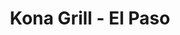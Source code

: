 ---
layout: place
title: Kona Grill - El Paso
permalink: /texas/el-paso/kona-grill-el-paso.html
stateAbbr: TX
stateName: Texas
cityName: El Paso
seo:
  type: restaurant
  links: https://konagrill.com/locations?locations=El-Paso
place_id: ChIJke4HnBdb54YRoRHrDyhElcU
photos:
  - name: >-
      places/ChIJke4HnBdb54YRoRHrDyhElcU/photos/AeeoHcLrPDDGGimb8alxZSOg5TQVmpabKSBl8iiHCBZp86Wg81iTdhsn40KcsXmv7d_VP9OmJiUWht1KPGEAXxvVUK_kG1I6jYZWT3-Yoew6rx3wd4R_UkK7hTphLshiTH0Er9LbvjS9Qs2fzhJ3ca6bGb0ZDAMbwy0QZO5c_BKLpcaRMHzhq26CDOQz6XYZuvhIEJkGPcyg_MjG6leivIxAU9RZiorOgwRbG18LGeAWa4MVZ5BlWTxeab3kaeHuTzBy2bFyF0mJwpADUzE-RmYF9yAoOg7O-0HAWwVOBjD46pxf0Q
    widthPx: 2120
    heightPx: 1192
    authorAttributions:
      - displayName: Kona Grill - El Paso
        uri: https://maps.google.com/maps/contrib/110443997614896304525
        photoUri: >-
          https://lh3.googleusercontent.com/a-/ALV-UjWA0mafDmU1eJOqOQkR8UybmtSeKM7Jw9OgV4rqGNVnHt_SyS2m=s100-p-k-no-mo
    flagContentUri: >-
      https://www.google.com/local/imagery/report/?cb_client=maps_api_places.places_api&image_key=!1e10!2sAF1QipPyWlSOCA1N6cydxI1RbyzZYMXluhOEJtS2m1hE&hl=en-US
    googleMapsUri: >-
      https://www.google.com/maps/place//data=!3m4!1e2!3m2!1sAF1QipPyWlSOCA1N6cydxI1RbyzZYMXluhOEJtS2m1hE!2e10!4m2!3m1!1s0x86e75b179c07ee91:0xc59544280feb11a1
  - name: >-
      places/ChIJke4HnBdb54YRoRHrDyhElcU/photos/AeeoHcInkIrY0R_VC6IUreqBqHZFds7y4FbSJr2ebUZnZynf6FwuZ2mxw7ZJJ0JQ3HL8Ki_MGqT7hbd6M2Oe9LUd_QadHv-ym-98vKpRCrKQM_Qkd3J7IbrKN4LjdDApRrJsOKU5rLRYV-NWgFcVSQO2WklPIc2jtkWgpVDTehm_v3RkAKZsXOYrww1HorLJhDBPlQH-gSskNuOvcvJTgomD2FwB3lyKhxATk3YL9H6lL36SgxqsPExdBzyuZWJBi_lWC4FmpMV2h-WHQiWXlJFg0ucO9_nzf5VEgla5qzJow40SZg
    widthPx: 2048
    heightPx: 1536
    authorAttributions:
      - displayName: Kona Grill - El Paso
        uri: https://maps.google.com/maps/contrib/110443997614896304525
        photoUri: >-
          https://lh3.googleusercontent.com/a-/ALV-UjWA0mafDmU1eJOqOQkR8UybmtSeKM7Jw9OgV4rqGNVnHt_SyS2m=s100-p-k-no-mo
    flagContentUri: >-
      https://www.google.com/local/imagery/report/?cb_client=maps_api_places.places_api&image_key=!1e10!2sAF1QipMAH6FeJotKX7pNW5r5vB2HjjG8V3u6ZeIsGNAD&hl=en-US
    googleMapsUri: >-
      https://www.google.com/maps/place//data=!3m4!1e2!3m2!1sAF1QipMAH6FeJotKX7pNW5r5vB2HjjG8V3u6ZeIsGNAD!2e10!4m2!3m1!1s0x86e75b179c07ee91:0xc59544280feb11a1
  - name: >-
      places/ChIJke4HnBdb54YRoRHrDyhElcU/photos/AeeoHcLx1BmuP29S_d4Rrl4IAgD0r03MHJ4iRdw9F0B05yIO_PxwmzSNx_p0iFYg9AsuERH_GYS5IQnfkHWF_-z79qtYBa0KNdi2vaw2uqp9l7K1UKI8Lfd83CW040exTWIkyDPJoOPX_g19HXtyM9bc0AvnoChMS2ATJfBZbSHXatx7UEHEpzD4R3F4431OnM7kclR__IgaR9SxiuyewDhUvkVtKyPDJCkEW4NlP44M3-UVv1oBiu9IcVIkMVpGCnxryYz7Ru-77zOfjYvCcTwj3i1p4urnATyU-6ZrtYsn5NJP5Nyt44oudtGW7Yok_VJV90a-74EM9Ohr9wYB2DCdsF3NooVHbMZqYPGSNERfeSfIcio-RrD3dzsdBAVJ5Xj9kztUYd0gOscKbdj0Iyj4rAx7JsVkczN2D8uhoH1rnJl25g
    widthPx: 2958
    heightPx: 1848
    authorAttributions:
      - displayName: M Ao
        uri: https://maps.google.com/maps/contrib/110066848023210792342
        photoUri: >-
          https://lh3.googleusercontent.com/a-/ALV-UjUI1arKNuQu23urSVhiE92iH_QguBT1PoYu35iTtwp8-JHFa7nZTw=s100-p-k-no-mo
    flagContentUri: >-
      https://www.google.com/local/imagery/report/?cb_client=maps_api_places.places_api&image_key=!1e10!2sCIHM0ogKEICAgMDIp_fwGQ&hl=en-US
    googleMapsUri: >-
      https://www.google.com/maps/place//data=!3m4!1e2!3m2!1sCIHM0ogKEICAgMDIp_fwGQ!2e10!4m2!3m1!1s0x86e75b179c07ee91:0xc59544280feb11a1
  - name: >-
      places/ChIJke4HnBdb54YRoRHrDyhElcU/photos/AeeoHcI6W9m6Iu0FLggWGLYWGMIUejqevFcCRXvL3US1MM0-KJPIhvN0HOqaScn81ZpUnDpW62NEQYijG4anjgqOT1h_IIrgWIKG8MDz2KH0q8eDuToJq3T5r0n-U6sLw3iW45rgPJnFF1LvK5cACqoawRJgQ7pRm2wnXtht6ApzIDvgjTSdZju9IBhZKUJK1Ciqiez6NHQoWArQRgQSXDU68lN7VFOFH6PpQeX9SVxYYudT2oBEW28Y2Q0gIcJ-5xFagqVF5zZ8PcCefvSiJ6SCjGFs_8SGX3dAdbfq2NJ0DkKvquWJXGhobcRfeQydwU0KwbZEAqdmeypRF2rkzRs7ti7hCSBM_0gSjxPMGd5rtp4UsmUxubm8YY4Td7VyVBUKfCT3PDjERFJyXLvtTlYCkbAi-ffaXhPoakR3cLB5Gi79_A
    widthPx: 3024
    heightPx: 4032
    authorAttributions:
      - displayName: Noel Hollowell-Small
        uri: https://maps.google.com/maps/contrib/103804945414322459997
        photoUri: >-
          https://lh3.googleusercontent.com/a-/ALV-UjXvxZgtki-moR3pSE-3ESuTgNFeymSSvUa5dCHOU3t-uN0gqQ=s100-p-k-no-mo
    flagContentUri: >-
      https://www.google.com/local/imagery/report/?cb_client=maps_api_places.places_api&image_key=!1e10!2sCIHM0ogKEICAgID_8O_PXg&hl=en-US
    googleMapsUri: >-
      https://www.google.com/maps/place//data=!3m4!1e2!3m2!1sCIHM0ogKEICAgID_8O_PXg!2e10!4m2!3m1!1s0x86e75b179c07ee91:0xc59544280feb11a1
  - name: >-
      places/ChIJke4HnBdb54YRoRHrDyhElcU/photos/AeeoHcIwRArRe5xWT1W_oYA0KQStU2ROguq1dEEbUW2PO0Y3hqDJoPzkP4D26EQIDinzF1P5xZHasz45pzS335W50BQJ5tO7OptBcBeVkgG3UYSO5kThBoYdrcMC7pnUo204WG4P4qKwe02jCppJyAF96cza9gfUaIVZ6NsZQIQMLgP8kLPSEsKUaXmQyDvuBf-wRGii49eB37T5eNWHWuQQ91SboHQXWSxlc4mgnzyitbUiMW7QgD7v1yV2MyMIlJML-xD5LT7wt4787J6CZMCbQdtnHDQd_bmnUF31lJjVZEDL21kZwukFe0fxK5XmnIsIDTuUUOCOClrD2X5ZLYWNPe77IM87JiWXJR7mxyZ93uByw8D0GFN_NuFWAhcgxgWwtdNqj26UGQgEaYuGM-c8vpIjXmelo7q8uzWjiIj8OJ6QOM0o
    widthPx: 3024
    heightPx: 4032
    authorAttributions:
      - displayName: Reyna Esparza
        uri: https://maps.google.com/maps/contrib/100641448506907269227
        photoUri: >-
          https://lh3.googleusercontent.com/a-/ALV-UjUB2hCmEMWJq3cUF18KCbzkb3c6cwrA9Q2i46fX8FR--b7dqX0=s100-p-k-no-mo
    flagContentUri: >-
      https://www.google.com/local/imagery/report/?cb_client=maps_api_places.places_api&image_key=!1e10!2sCIHM0ogKEICAgMDogKfT-gE&hl=en-US
    googleMapsUri: >-
      https://www.google.com/maps/place//data=!3m4!1e2!3m2!1sCIHM0ogKEICAgMDogKfT-gE!2e10!4m2!3m1!1s0x86e75b179c07ee91:0xc59544280feb11a1
  - name: >-
      places/ChIJke4HnBdb54YRoRHrDyhElcU/photos/AeeoHcK0gemaH-bEG-bcjbqhvojlJ144YbitGd_1AqMmDkDZHE1HHlasXw0RioFApRNbGeNE9NthXtuJbNZQUFbJuZKxukxa0K_a0jaIzzWdoYivJqJZqPAbFvgG4-YlFb6fpbjTCwWGx6J5Zoh9iWO8f-h79cmzmBOfrY3ElLKMjeTGTRzW5gbLWqNxejg2VldF37rMpyYQPnn8K0rCr_M4i7ECQfXAbil9oqxGOLeA2mC-ws9occaUgheNqjPUj3HZADhg6qPMuDl5rXNaZILtaOIavu-lEIikNK_I7TtNU4mQxgVBxtR9TAuoiX0xBUA5_BQ7t3KB8aEA6xmpk0FizT7hGDMLVipFVcLZUaR60HWT0WqEndEFAssfxchRz9Kbr-PcGrgqAbG1arbMMpFhcg9CXIsjC1LXzePnQH88RAs
    widthPx: 3024
    heightPx: 4032
    authorAttributions:
      - displayName: Cory Miedich
        uri: https://maps.google.com/maps/contrib/109317046153187820329
        photoUri: >-
          https://lh3.googleusercontent.com/a-/ALV-UjULA8zJUUFlhBLTszOCHx3egJsTwIPpdA_FfUU87NT_ZYcTqV-w=s100-p-k-no-mo
    flagContentUri: >-
      https://www.google.com/local/imagery/report/?cb_client=maps_api_places.places_api&image_key=!1e10!2sCIHM0ogKEICAgICvv7rzGA&hl=en-US
    googleMapsUri: >-
      https://www.google.com/maps/place//data=!3m4!1e2!3m2!1sCIHM0ogKEICAgICvv7rzGA!2e10!4m2!3m1!1s0x86e75b179c07ee91:0xc59544280feb11a1
  - name: >-
      places/ChIJke4HnBdb54YRoRHrDyhElcU/photos/AeeoHcJr8WVV_jNTeEev0shvPISa71HXFRxuLh-b5z2k0AIM99ZA4PC5m8Kvw053uP7x-6ZTivisMqD1UQemKx8yMx-Hcr6BXqp8Dff_12YsOrX5rA6KHtZzJW4Q3btUU5A40okzaaVK6Ay-yT1HKOUmKWla3312AB_M_62ZKCZbxH07q9dZsP-2Nw3jX0YirAzMkgW2sWPT0mZtljqsSmZoB_tC8v3ZEjJ7cPdzxuzcuvaUVAN3Of6XSHHF8HcTCscttK86kku6sIomHy2ytADaE2xYfeTvpPhB48TUq1aagQwTeRHEaeV6he2w7VKqwK2neR8_rPIEI2ZpFZu1lYlFHzCaB704maFtX4AqtyCOBLdlN3pZT17UmmarqkA_XxnQaVOmh72cmUMJgEWq7jMFOpwlZrNu9yzeG_kggl4VI1yxCAdf
    widthPx: 4032
    heightPx: 3024
    authorAttributions:
      - displayName: Veronica Rojas
        uri: https://maps.google.com/maps/contrib/107747893903959576014
        photoUri: >-
          https://lh3.googleusercontent.com/a-/ALV-UjXhTjmlFB5pzb2eLbyGayZ77sn3zZBI3cYXMatURikMcE_38LmX5g=s100-p-k-no-mo
    flagContentUri: >-
      https://www.google.com/local/imagery/report/?cb_client=maps_api_places.places_api&image_key=!1e10!2sCIHM0ogKEICAgMCgyqOckwE&hl=en-US
    googleMapsUri: >-
      https://www.google.com/maps/place//data=!3m4!1e2!3m2!1sCIHM0ogKEICAgMCgyqOckwE!2e10!4m2!3m1!1s0x86e75b179c07ee91:0xc59544280feb11a1
  - name: >-
      places/ChIJke4HnBdb54YRoRHrDyhElcU/photos/AeeoHcIYqv2KG7fZOCoR_XsqDi1ON7TylZ8WsE8WvJpuKfwi4NaSwYOSiDZB3LQ0PrsfwZegtxO_JOYRpHuMmL8KKa0lnCRPdYywrC5ggm7CgrNodVe6167k2bj0KGcDghHtM1xpRK8WvQv96XRNa8EJ1dsEYbM2v7DwTU9WL18fiO91AlKmGS3oSUsS3GiJFDr6G7zgQSGc-NZ1SfH1oZhBmZ-3BbOptkl_gFZ-2sBAd6RfmbTEBgnSQQ2UmLYGRKuYiocM0cIFlOtlu6r9HExCBFNrE3cz2f-m16Mx-qj89z8T4vMyq7l5asqLXwy9Ze_4q4xLh3B3Q4d1-45uG1eoQIzZOXT8bc1EhIYheJcQWOoZZBC7BF9Z2dPJ11_JHTV_-98OZr5yPvjrlZRCIX20QClF0KIlsAkzy_cOQQSLbb-bRice
    widthPx: 3024
    heightPx: 4032
    authorAttributions:
      - displayName: Brent Jones
        uri: https://maps.google.com/maps/contrib/113736317490899880537
        photoUri: >-
          https://lh3.googleusercontent.com/a/ACg8ocIzjkGeOozDKZP_sAyYX6nsQcarXTzgMV37Vry9X1HR1paYjw=s100-p-k-no-mo
    flagContentUri: >-
      https://www.google.com/local/imagery/report/?cb_client=maps_api_places.places_api&image_key=!1e10!2sCIHM0ogKEICAgMDgk8qY2gE&hl=en-US
    googleMapsUri: >-
      https://www.google.com/maps/place//data=!3m4!1e2!3m2!1sCIHM0ogKEICAgMDgk8qY2gE!2e10!4m2!3m1!1s0x86e75b179c07ee91:0xc59544280feb11a1
  - name: >-
      places/ChIJke4HnBdb54YRoRHrDyhElcU/photos/AeeoHcLoBPf-qb3oShMGT-_6eHUsJroI0ER_GcdiQCnc0d2MSe3OrXV4suKvceNWBSdSQQPlRtA2ljMadRZZna0VLW9yf9jTbRLCxRWAZOB72_A_tNjilrMxKHchABPjZzX3xMnGiCYtu2yPQj_F6KPb0h7dryLet_WVTcibBKFZv2y-sAsK_h5teZSn_gth7qoXpQyKrQVPWnDBREgw1TIACK1dNI8CJ6Wdcwb5a--lA0w8ELwSan2Gf19gEuTzUCF3tqZ8dwH50yTRw81xpkMqTGE576GMEmBgYl64iiprf9KFMs33W7Mpl3GrgEgm7smJ10PAY_75Zmx9XquUQcsA2Zt05m-Ur2CLRCmiyWW6CSNNm6JxnJkn0Gc4EJkVbrTz72InrwTSk_Fvw3PVhJdS2d7E7VWZ11XHMq-77JHFK_is_9nq
    widthPx: 3024
    heightPx: 4032
    authorAttributions:
      - displayName: Ron Williams
        uri: https://maps.google.com/maps/contrib/109053585250793516473
        photoUri: >-
          https://lh3.googleusercontent.com/a-/ALV-UjX5BZBfSQqvSQNi5k11aZwQd1i57G1RVlhgwBTYhF8vFvb3TcWw=s100-p-k-no-mo
    flagContentUri: >-
      https://www.google.com/local/imagery/report/?cb_client=maps_api_places.places_api&image_key=!1e10!2sCIHM0ogKEICAgIClrLfimwE&hl=en-US
    googleMapsUri: >-
      https://www.google.com/maps/place//data=!3m4!1e2!3m2!1sCIHM0ogKEICAgIClrLfimwE!2e10!4m2!3m1!1s0x86e75b179c07ee91:0xc59544280feb11a1
  - name: >-
      places/ChIJke4HnBdb54YRoRHrDyhElcU/photos/AeeoHcLt-246arAHQHfqcXVkwuTi1naRqEDwEVaungF-urziYEh52kQZs0e3dHuIZk--4B1MtOG8bzgg_Rs_PutZRqebIG3hY7j8Z-5JHwacMncNXlGUxKblV90mJiDebP5eR2V8pnureLtoQz5OeU1vt1BJlbTKzWRjTb8UvAOb2X0EZkcmNq_-POM7WqzJVWesI4v01SqdK3RagRfftyf2_YW_0kq9XkoWc1V6msj3Nhbnj8cAIQ0mhR1Yh_PI10AtI6jNVGEDx9l-oDTEV2vnQ8o7ew0pVvv1izDiLUwo0W0QPziyZ1mncrh_A_dbZPOecdw1I92C7YSSrbkYOhgDF2FBxT-kDI9N0gQT-dbRGKS9qYibbmclYuOzbKU7DpaInTRll4sVEyY7O2rsQeNqWImAeCV-q8GhnfS_nFpW5aVIhA
    widthPx: 586
    heightPx: 780
    authorAttributions:
      - displayName: Aaron Lopez
        uri: https://maps.google.com/maps/contrib/109532629360998684660
        photoUri: >-
          https://lh3.googleusercontent.com/a/ACg8ocKdSRdbgkUJnIMHrXNga_FNe3XuWS4oCbTfbcySQ1t4wCwivw=s100-p-k-no-mo
    flagContentUri: >-
      https://www.google.com/local/imagery/report/?cb_client=maps_api_places.places_api&image_key=!1e10!2sCIHM0ogKEICAgIDn0u-6RQ&hl=en-US
    googleMapsUri: >-
      https://www.google.com/maps/place//data=!3m4!1e2!3m2!1sCIHM0ogKEICAgIDn0u-6RQ!2e10!4m2!3m1!1s0x86e75b179c07ee91:0xc59544280feb11a1
address: '8889 Gateway Blvd W #1740, El Paso, TX 79925, USA'
street: '8889 Gateway Blvd W #1740'
city: El Paso
state: TX
zip: '79925'
country: USA
neighborhood: East El Paso
latitude: '31.769966'
longitude: '-106.372496'
accessibility_options:
  wheelchairAccessibleParking: true
  wheelchairAccessibleEntrance: true
  wheelchairAccessibleRestroom: true
  wheelchairAccessibleSeating: true
business_status: OPERATIONAL
name: Kona Grill - El Paso
google_maps_links:
  directionsUri: >-
    https://www.google.com/maps/dir//''/data=!4m7!4m6!1m1!4e2!1m2!1m1!1s0x86e75b179c07ee91:0xc59544280feb11a1!3e0
  placeUri: https://maps.google.com/?cid=14237360735858135457
  writeAReviewUri: >-
    https://www.google.com/maps/place//data=!4m3!3m2!1s0x86e75b179c07ee91:0xc59544280feb11a1!12e1
  reviewsUri: >-
    https://www.google.com/maps/place//data=!4m4!3m3!1s0x86e75b179c07ee91:0xc59544280feb11a1!9m1!1b1
  photosUri: >-
    https://www.google.com/maps/place//data=!4m3!3m2!1s0x86e75b179c07ee91:0xc59544280feb11a1!10e5
primary_type: American Restaurant
opening_hours:
  openNow: true
  periods:
    - open:
        day: 0
        hour: 10
        minute: 0
      close:
        day: 0
        hour: 23
        minute: 0
    - open:
        day: 1
        hour: 11
        minute: 0
      close:
        day: 2
        hour: 0
        minute: 0
    - open:
        day: 2
        hour: 11
        minute: 0
      close:
        day: 3
        hour: 0
        minute: 0
    - open:
        day: 3
        hour: 11
        minute: 0
      close:
        day: 4
        hour: 0
        minute: 0
    - open:
        day: 4
        hour: 11
        minute: 0
      close:
        day: 5
        hour: 0
        minute: 0
    - open:
        day: 5
        hour: 11
        minute: 0
      close:
        day: 6
        hour: 1
        minute: 0
    - open:
        day: 6
        hour: 10
        minute: 0
      close:
        day: 0
        hour: 1
        minute: 0
  weekdayDescriptions:
    - 'Monday: 11:00 AM – 12:00 AM'
    - 'Tuesday: 11:00 AM – 12:00 AM'
    - 'Wednesday: 11:00 AM – 12:00 AM'
    - 'Thursday: 11:00 AM – 12:00 AM'
    - 'Friday: 11:00 AM – 1:00 AM'
    - 'Saturday: 10:00 AM – 1:00 AM'
    - 'Sunday: 10:00 AM – 11:00 PM'
  nextCloseTime: '2025-05-04T07:00:00Z'
secondary_opening_hours:
  - openNow: false
    periods:
      - open:
          day: 0
          hour: 21
          minute: 0
        close:
          day: 1
          hour: 0
          minute: 0
      - open:
          day: 1
          hour: 14
          minute: 0
        close:
          day: 1
          hour: 18
          minute: 0
      - open:
          day: 1
          hour: 21
          minute: 0
        close:
          day: 2
          hour: 0
          minute: 0
      - open:
          day: 2
          hour: 14
          minute: 0
        close:
          day: 2
          hour: 18
          minute: 0
      - open:
          day: 2
          hour: 21
          minute: 0
        close:
          day: 3
          hour: 0
          minute: 0
      - open:
          day: 3
          hour: 14
          minute: 0
        close:
          day: 3
          hour: 18
          minute: 0
      - open:
          day: 3
          hour: 21
          minute: 0
        close:
          day: 4
          hour: 0
          minute: 0
      - open:
          day: 4
          hour: 14
          minute: 0
        close:
          day: 4
          hour: 18
          minute: 0
      - open:
          day: 4
          hour: 21
          minute: 0
        close:
          day: 5
          hour: 0
          minute: 0
      - open:
          day: 5
          hour: 14
          minute: 0
        close:
          day: 5
          hour: 18
          minute: 0
      - open:
          day: 5
          hour: 21
          minute: 0
        close:
          day: 6
          hour: 1
          minute: 0
      - open:
          day: 6
          hour: 21
          minute: 0
        close:
          day: 0
          hour: 1
          minute: 0
    weekdayDescriptions:
      - 'Monday: 2:00 – 6:00 PM, 9:00 PM – 12:00 AM'
      - 'Tuesday: 2:00 – 6:00 PM, 9:00 PM – 12:00 AM'
      - 'Wednesday: 2:00 – 6:00 PM, 9:00 PM – 12:00 AM'
      - 'Thursday: 2:00 – 6:00 PM, 9:00 PM – 12:00 AM'
      - 'Friday: 2:00 – 6:00 PM, 9:00 PM – 1:00 AM'
      - 'Saturday: 9:00 PM – 1:00 AM'
      - 'Sunday: 9:00 PM – 12:00 AM'
    secondaryHoursType: HAPPY_HOUR
    nextOpenTime: '2025-05-04T03:00:00Z'
phone: (915) 249-3803
price_level: PRICE_LEVEL_MODERATE
price_range: null
rating: '4.4'
rating_count: 3997
website: https://konagrill.com/locations?locations=El-Paso
description: >-
  Explore Kona Grill in El Paso, TX$$$Kona Grill in El Paso, TX, stands out as a
  trendy American eatery blending modern vibes with a diverse menu that includes
  fresh sushi and flavorful seafood options. This spot offers a welcoming
  atmosphere with accessible features like wheelchair-friendly entrances and
  seating, making it easy for everyone to enjoy a relaxed meal. Patrons can
  savor a broad selection of dishes, from light, low-calorie choices to hearty
  steaks, all paired with creative cocktails that enhance the dining experience.
  The restaurant's convenient location in a bustling area adds to its appeal for
  those seeking quality sushi dining near urban hubs. With extended hours and
  outdoor seating, it's an ideal destination for casual gatherings or a quick
  bite after shopping.
generative_summary: >-
  Explore Kona Grill in El Paso, TX$$$Kona Grill in El Paso, TX, stands out as a
  trendy American eatery blending modern vibes with a diverse menu that includes
  fresh sushi and flavorful seafood options. This spot offers a welcoming
  atmosphere with accessible features like wheelchair-friendly entrances and
  seating, making it easy for everyone to enjoy a relaxed meal. Patrons can
  savor a broad selection of dishes, from light, low-calorie choices to hearty
  steaks, all paired with creative cocktails that enhance the dining experience.
  The restaurant's convenient location in a bustling area adds to its appeal for
  those seeking quality sushi dining near urban hubs. With extended hours and
  outdoor seating, it's an ideal destination for casual gatherings or a quick
  bite after shopping.
generative_disclosure: Summarized by AI using the Grok-3-Mini model.
reviews:
  - name: >-
      places/ChIJke4HnBdb54YRoRHrDyhElcU/reviews/ChZDSUhNMG9nS0VJQ0FnTUNnOUktQk5nEAE
    relativePublishTimeDescription: 2 months ago
    rating: 4
    text:
      text: >-
        It was a little tight for spacing. The food was good but on the salty
        side. Our server was a little busy, probably because there were a lot of
        us and the place was quite packed, but she was very nice and
        accommodating. We loved the wines.

        It was a good experience. Definitely coming back on a regular day.
      languageCode: en
    originalText:
      text: >-
        It was a little tight for spacing. The food was good but on the salty
        side. Our server was a little busy, probably because there were a lot of
        us and the place was quite packed, but she was very nice and
        accommodating. We loved the wines.

        It was a good experience. Definitely coming back on a regular day.
      languageCode: en
    authorAttribution:
      displayName: Marah Baldwin
      uri: https://www.google.com/maps/contrib/100432459591382497748/reviews
      photoUri: >-
        https://lh3.googleusercontent.com/a-/ALV-UjW0QtSFYqlJAPFkakx5xEUDom8sLjAY2fe47p1c3yUmilIyXA=s128-c0x00000000-cc-rp-mo-ba5
    publishTime: '2025-02-14T17:16:56.751854Z'
    flagContentUri: >-
      https://www.google.com/local/review/rap/report?postId=ChZDSUhNMG9nS0VJQ0FnTUNnOUktQk5nEAE&d=17924085&t=1
    googleMapsUri: >-
      https://www.google.com/maps/reviews/data=!4m6!14m5!1m4!2m3!1sChZDSUhNMG9nS0VJQ0FnTUNnOUktQk5nEAE!2m1!1s0x86e75b179c07ee91:0xc59544280feb11a1
  - name: >-
      places/ChIJke4HnBdb54YRoRHrDyhElcU/reviews/ChZDSUhNMG9nS0VJQ0FnTUNRLWF2bWRnEAE
    relativePublishTimeDescription: a month ago
    rating: 2
    text:
      text: >-
        🧐 Interesting how almost all reviews are 5 stars.  🌟  yelp reviews are
        more accurate in this occasion.  Glad I was not crazy with my 2 stars.
        This place, is overpriced by a lot.  Based on prices, you would think
        you are at some luxury restaurant. Unfortunately you are not. It’s a
        shopping center restaurant.  A nice one shopping center restaurant.

        Been there 3 times. They have a cloudy unlit fish tank that looks like a
        hole in the wall Asian restaurant fish tank.  Looks kinda dirty.


        Our waitress was nice.  I did have to ask passing staff for something
        twice. I got a Pad Thai. It was good for El Paso.  The sushi, 🍣,  not
        so much.  I am a big fan of sushi.  (Try Albertsons fresh sushi.)


        The  side plates had some black cloudy staining and oil in the center. 
        My wife initially said it was the color of the plate, but once I smudged
        it with my finger she agreed with me.  It was like a cloudy smoke color
        on those plates.


        The decor lacks luxury.  Lacks the nightlife vibe. The wood decor, just
        does not get it done. People are not taking a picture to post on social
        media at Kona Grill because it doesn’t look impressive in pictures. Hype
        and decor is important for a restaurant, especially if they charge so
        much for food.  Look at menu prices before you go.  Luxury prices
        without a luxury experience. Pad Thai was like $35.


        Lastly the drink, it was mostly ice, two straw sips and it was done. 
        Maybe this is as good as it gets for El Paso.
      languageCode: en
    originalText:
      text: >-
        🧐 Interesting how almost all reviews are 5 stars.  🌟  yelp reviews are
        more accurate in this occasion.  Glad I was not crazy with my 2 stars.
        This place, is overpriced by a lot.  Based on prices, you would think
        you are at some luxury restaurant. Unfortunately you are not. It’s a
        shopping center restaurant.  A nice one shopping center restaurant.

        Been there 3 times. They have a cloudy unlit fish tank that looks like a
        hole in the wall Asian restaurant fish tank.  Looks kinda dirty.


        Our waitress was nice.  I did have to ask passing staff for something
        twice. I got a Pad Thai. It was good for El Paso.  The sushi, 🍣,  not
        so much.  I am a big fan of sushi.  (Try Albertsons fresh sushi.)


        The  side plates had some black cloudy staining and oil in the center. 
        My wife initially said it was the color of the plate, but once I smudged
        it with my finger she agreed with me.  It was like a cloudy smoke color
        on those plates.


        The decor lacks luxury.  Lacks the nightlife vibe. The wood decor, just
        does not get it done. People are not taking a picture to post on social
        media at Kona Grill because it doesn’t look impressive in pictures. Hype
        and decor is important for a restaurant, especially if they charge so
        much for food.  Look at menu prices before you go.  Luxury prices
        without a luxury experience. Pad Thai was like $35.


        Lastly the drink, it was mostly ice, two straw sips and it was done. 
        Maybe this is as good as it gets for El Paso.
      languageCode: en
    authorAttribution:
      displayName: Carlos Contreras
      uri: https://www.google.com/maps/contrib/100214976093347412282/reviews
      photoUri: >-
        https://lh3.googleusercontent.com/a-/ALV-UjXkWH8dW3JoidfArF-8-Zrq0ZS2KhstixHS7v3UjS9TN4uj2T6j=s128-c0x00000000-cc-rp-mo-ba4
    publishTime: '2025-03-06T04:56:53.651321Z'
    flagContentUri: >-
      https://www.google.com/local/review/rap/report?postId=ChZDSUhNMG9nS0VJQ0FnTUNRLWF2bWRnEAE&d=17924085&t=1
    googleMapsUri: >-
      https://www.google.com/maps/reviews/data=!4m6!14m5!1m4!2m3!1sChZDSUhNMG9nS0VJQ0FnTUNRLWF2bWRnEAE!2m1!1s0x86e75b179c07ee91:0xc59544280feb11a1
  - name: >-
      places/ChIJke4HnBdb54YRoRHrDyhElcU/reviews/ChZDSUhNMG9nS0VJQ0FnTUNnb2REdUNREAE
    relativePublishTimeDescription: 2 months ago
    rating: 5
    text:
      text: >-
        My husband and I went to Kona for my birthday and it was one of the best
        dining experiences of my life. Our server Daniela was so kind and
        friendly and even had a bump-friendly sushi roll made especially for me.
        The food was unbelievably flavorful and unique, we were blown away by
        everything. We can’t wait to return!
      languageCode: en
    originalText:
      text: >-
        My husband and I went to Kona for my birthday and it was one of the best
        dining experiences of my life. Our server Daniela was so kind and
        friendly and even had a bump-friendly sushi roll made especially for me.
        The food was unbelievably flavorful and unique, we were blown away by
        everything. We can’t wait to return!
      languageCode: en
    authorAttribution:
      displayName: Summer Arnold
      uri: https://www.google.com/maps/contrib/111029122140984279176/reviews
      photoUri: >-
        https://lh3.googleusercontent.com/a-/ALV-UjW1zkBUvs2KEp5oLLKZuenhm7v7kygr3JTiwUVE-_23a4nsUC3j=s128-c0x00000000-cc-rp-mo-ba2
    publishTime: '2025-02-17T23:54:30.597653Z'
    flagContentUri: >-
      https://www.google.com/local/review/rap/report?postId=ChZDSUhNMG9nS0VJQ0FnTUNnb2REdUNREAE&d=17924085&t=1
    googleMapsUri: >-
      https://www.google.com/maps/reviews/data=!4m6!14m5!1m4!2m3!1sChZDSUhNMG9nS0VJQ0FnTUNnb2REdUNREAE!2m1!1s0x86e75b179c07ee91:0xc59544280feb11a1
  - name: >-
      places/ChIJke4HnBdb54YRoRHrDyhElcU/reviews/ChdDSUhNMG9nS0VJQ0FnTUNvOWRQTm9BRRAB
    relativePublishTimeDescription: 2 weeks ago
    rating: 5
    text:
      text: >-
        The happy hour prices and choices were absolutely amazing. Drinks were
        fantastic. I love all the selections. And our server was on top of
        everything.
      languageCode: en
    originalText:
      text: >-
        The happy hour prices and choices were absolutely amazing. Drinks were
        fantastic. I love all the selections. And our server was on top of
        everything.
      languageCode: en
    authorAttribution:
      displayName: Desiree Telab
      uri: https://www.google.com/maps/contrib/109169165449381169252/reviews
      photoUri: >-
        https://lh3.googleusercontent.com/a-/ALV-UjUmHcelInPgKLLyY61ANMDDxKknBaEGWESMRZDXVAwwxIV0sd94=s128-c0x00000000-cc-rp-mo
    publishTime: '2025-04-18T23:36:53.721160Z'
    flagContentUri: >-
      https://www.google.com/local/review/rap/report?postId=ChdDSUhNMG9nS0VJQ0FnTUNvOWRQTm9BRRAB&d=17924085&t=1
    googleMapsUri: >-
      https://www.google.com/maps/reviews/data=!4m6!14m5!1m4!2m3!1sChdDSUhNMG9nS0VJQ0FnTUNvOWRQTm9BRRAB!2m1!1s0x86e75b179c07ee91:0xc59544280feb11a1
  - name: >-
      places/ChIJke4HnBdb54YRoRHrDyhElcU/reviews/ChZDSUhNMG9nS0VJQ0FnTUNvNXItNEpREAE
    relativePublishTimeDescription: 2 weeks ago
    rating: 1
    text:
      text: >-
        I spent nearly $30 on just 5 small pieces of sushi at Kona Grill, and
        honestly, I expected way better for the price. The rolls were
        underwhelming… poorly made, lacking flavor, and definitely not worth
        what they charge. I’ve had better sushi at places that cost half as
        much. The server was okay..not rude or anything, just not very attentive
        or memorable. Overall, pretty disappointed with the experience,
        especially considering how hyped up this place is. Not sure I’d come
        back for sushi again.
      languageCode: en
    originalText:
      text: >-
        I spent nearly $30 on just 5 small pieces of sushi at Kona Grill, and
        honestly, I expected way better for the price. The rolls were
        underwhelming… poorly made, lacking flavor, and definitely not worth
        what they charge. I’ve had better sushi at places that cost half as
        much. The server was okay..not rude or anything, just not very attentive
        or memorable. Overall, pretty disappointed with the experience,
        especially considering how hyped up this place is. Not sure I’d come
        back for sushi again.
      languageCode: en
    authorAttribution:
      displayName: Blue Ruiz
      uri: https://www.google.com/maps/contrib/112350327694857809264/reviews
      photoUri: >-
        https://lh3.googleusercontent.com/a-/ALV-UjWt0Zr0Stv9Llbr5TM-y3r2bjfyhNDj2tTxqSPcFd2Lk1tu0PWmzw=s128-c0x00000000-cc-rp-mo-ba4
    publishTime: '2025-04-17T06:38:59.944218Z'
    flagContentUri: >-
      https://www.google.com/local/review/rap/report?postId=ChZDSUhNMG9nS0VJQ0FnTUNvNXItNEpREAE&d=17924085&t=1
    googleMapsUri: >-
      https://www.google.com/maps/reviews/data=!4m6!14m5!1m4!2m3!1sChZDSUhNMG9nS0VJQ0FnTUNvNXItNEpREAE!2m1!1s0x86e75b179c07ee91:0xc59544280feb11a1
review_summary: >-
  What Visitors Are Buzzing About$$$Folks heading to this spot often rave about
  the tasty variety of food and drinks, with many highlighting the solid happy
  hour deals and flavorful sushi rolls that hit the spot for a satisfying meal.
  While some mention the prices feel a bit steep compared to the portion sizes,
  others appreciate the friendly service and accommodating staff that keep
  things running smoothly during busy times. Overall, diners enjoy the mix of
  American favorites and Japanese-inspired dishes, making it a go-to for groups
  looking for a fun vibe without major letdowns. It's clear that the energetic
  atmosphere and drink selections win over a lot of people, though a few suggest
  checking expectations for value to ensure a great experience. If you're on the
  hunt for reliable sushi places nearby, this location tends to deliver
  enjoyable moments with room for the occasional improvement.
review_disclosure: Summarized by AI using the Grok-3-Mini model.
parking_options:
  freeParkingLot: true
  freeStreetParking: true
  freeGarageParking: true
payment_options:
  acceptsCreditCards: true
  acceptsDebitCards: true
  acceptsCashOnly: false
  acceptsNfc: true
allow_dogs: null
curbside_pickup: true
delivery: true
dine_in: true
good_for_children: true
good_for_groups: true
good_for_sports: true
live_music: false
menu_for_children: true
outdoor_seating: true
reservable: true
restroom: true
serves_beer: true
serves_breakfast: false
serves_brunch: true
serves_cocktails: true
serves_coffee: true
serves_dinner: true
serves_dessert: true
serves_lunch: true
serves_vegetarian_food: true
serves_wine: true
takeout: true
update_category: atmosphere
places_description: >-
  Sleek chain with a broad New American menu including low-calorie options, plus
  sushi & cocktails.

---